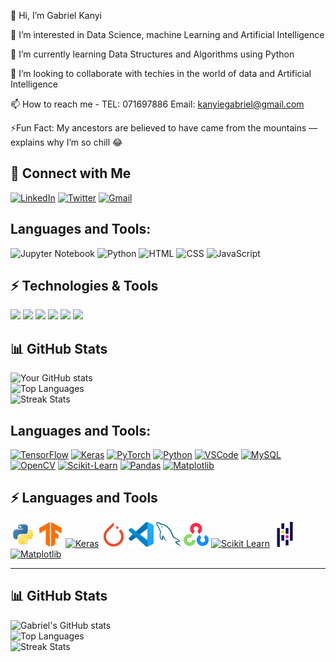 👋 Hi, I’m Gabriel Kanyi

👀 I’m interested in Data Science, machine Learning and Artificial Intelligence

🌱 I’m currently learning Data Structures and Algorithms using Python

💞️ I’m looking to collaborate with techies in the world of data and Artificial Intelligence

📫 How to reach me - TEL: 071697886 Email: kanyiegabriel@gmail.com

⚡Fun Fact: My ancestors are believed to have came from the mountains — explains why I’m so chill 😂

## 🔗 Connect with Me
[![LinkedIn](https://img.shields.io/badge/LinkedIn-blue?logo=linkedin&logoColor=white)]([https://linkedin.com/in/YOUR-LINK](https://www.linkedin.com/feed/))
[![Twitter](https://img.shields.io/badge/Twitter-1DA1F2?logo=twitter&logoColor=white)]([https://twitter.com/YOUR-HANDLE](https://x.com/GabrielKanyie))
[![Gmail](https://img.shields.io/badge/Email-D14836?logo=gmail&logoColor=white)](mailto:YOUR-kanyiegabriel@gmail.com)


## Languages and Tools:
![Jupyter Notebook](https://img.shields.io/badge/Jupyter-F37626.svg?&style=for-the-badge&logo=Jupyter&logoColor=white)
![Python](https://img.shields.io/badge/Python-3776AB.svg?&style=for-the-badge&logo=Python&logoColor=white)
![HTML](https://img.shields.io/badge/HTML-E34F26.svg?&style=for-the-badge&logo=HTML5&logoColor=white)
![CSS](https://img.shields.io/badge/CSS-1572B6.svg?&style=for-the-badge&logo=CSS3&logoColor=white)
![JavaScript](https://img.shields.io/badge/JavaScript-F7DF1E.svg?&style=for-the-badge&logo=JavaScript&logoColor=black)

## ⚡ Technologies & Tools
<p align="left">
  <img src="https://img.shields.io/badge/Python-3776AB?logo=python&logoColor=white" />
  <img src="https://img.shields.io/badge/TensorFlow-FF6F00?logo=tensorflow&logoColor=white" />
  <img src="https://img.shields.io/badge/PyTorch-EE4C2C?logo=pytorch&logoColor=white" />
  <img src="https://img.shields.io/badge/Arduino-00979D?logo=arduino&logoColor=white" />
  <img src="https://img.shields.io/badge/ESP32-black?logo=espressif&logoColor=white" />
  <img src="https://img.shields.io/badge/MySQL-005C84?logo=mysql&logoColor=white" />
</p>

## 📊 GitHub Stats
![Your GitHub stats](https://github-readme-stats.vercel.app/api?username=https://github.com/kanyi-Gabriel_icons=true&theme=radical)  
![Top Languages](https://github-readme-stats.vercel.app/api/top-langs/?username=Peter-Kanyi&layout=compact&theme=radical)  
![Streak Stats](https://streak-stats.demolab.com?user=Peter-Kanyi&theme=radical)

## Languages and Tools:
[![TensorFlow](https://img.shields.io/badge/TensorFlow-FF6F00.svg?&style=for-the-badge&logo=TensorFlow&logoColor=white)](https://www.tensorflow.org/)
[![Keras](https://img.shields.io/badge/Keras-D00000.svg?&style=for-the-badge&logo=Keras&logoColor=white)](https://keras.io/)
[![PyTorch](https://img.shields.io/badge/PyTorch-EE4C2C.svg?&style=for-the-badge&logo=PyTorch&logoColor=white)](https://pytorch.org/)
[![Python](https://img.shields.io/badge/Python-3776AB.svg?&style=for-the-badge&logo=Python&logoColor=white)](https://www.python.org/)
[![VSCode](https://img.shields.io/badge/VSCode-007ACC.svg?&style=for-the-badge&logo=Visual-Studio-Code&logoColor=white)](https://code.visualstudio.com/)
[![MySQL](https://img.shields.io/badge/MySQL-4479A1.svg?&style=for-the-badge&logo=MySQL&logoColor=white)](https://www.mysql.com/)
[![OpenCV](https://img.shields.io/badge/OpenCV-5C3EE8.svg?&style=for-the-badge&logo=OpenCV&logoColor=white)](https://opencv.org/)
[![Scikit-Learn](https://img.shields.io/badge/Scikit--Learn-F7931E.svg?&style=for-the-badge&logo=Scikit-Learn&logoColor=white)](https://scikit-learn.org/)
[![Pandas](https://img.shields.io/badge/Pandas-150458.svg?&style=for-the-badge&logo=Pandas&logoColor=white)](https://pandas.pydata.org/)
[![Matplotlib](https://img.shields.io/badge/Matplotlib-11557C.svg?&style=for-the-badge&logo=Matplotlib&logoColor=white)](https://matplotlib.org/)



## ⚡ Languages and Tools
<p align="left">
  <a href="https://www.python.org/" target="_blank"><img src="https://raw.githubusercontent.com/devicons/devicon/master/icons/python/python-original.svg" alt="Python" width="40" height="40"/></a>
  <a href="https://www.tensorflow.org/" target="_blank"><img src="https://raw.githubusercontent.com/devicons/devicon/master/icons/tensorflow/tensorflow-original.svg" alt="TensorFlow" width="40" height="40"/></a>
  <a href="https://keras.io/" target="_blank"><img src="https://upload.wikimedia.org/wikipedia/commons/a/ae/Keras_logo.svg" alt="Keras" width="40" height="40"/></a>
  <a href="https://pytorch.org/" target="_blank"><img src="https://raw.githubusercontent.com/devicons/devicon/master/icons/pytorch/pytorch-original.svg" alt="PyTorch" width="40" height="40"/></a>
  <a href="https://code.visualstudio.com/" target="_blank"><img src="https://raw.githubusercontent.com/devicons/devicon/master/icons/vscode/vscode-original.svg" alt="VS Code" width="40" height="40"/></a>
  <a href="https://www.mysql.com/" target="_blank"><img src="https://raw.githubusercontent.com/devicons/devicon/master/icons/mysql/mysql-original.svg" alt="MySQL" width="40" height="40"/></a>
  <a href="https://opencv.org/" target="_blank"><img src="https://raw.githubusercontent.com/devicons/devicon/master/icons/opencv/opencv-original.svg" alt="OpenCV" width="40" height="40"/></a>
  <a href="https://scikit-learn.org/" target="_blank"><img src="https://upload.wikimedia.org/wikipedia/commons/0/05/Scikit_learn_logo_small.svg" alt="Scikit Learn" width="40" height="40"/></a>
  <a href="https://pandas.pydata.org/" target="_blank"><img src="https://raw.githubusercontent.com/devicons/devicon/master/icons/pandas/pandas-original.svg" alt="Pandas" width="40" height="40"/></a>
  <a href="https://matplotlib.org/" target="_blank"><img src="https://upload.wikimedia.org/wikipedia/commons/8/84/Matplotlib_icon.svg" alt="Matplotlib" width="40" height="40"/></a>
</p>

---

## 📊 GitHub Stats
![Gabriel's GitHub stats](https://github-readme-stats.vercel.app/api?username=kanyi-Gabriel&show_icons=true&theme=radical)  
![Top Languages](https://github-readme-stats.vercel.app/api/top-langs/?username=kanyi-Gabriel&layout=compact&theme=radical)  
![Streak Stats](https://streak-stats.demolab.com?user=kanyi-Gabriel&theme=radical)
<!---
kanyi-Gabriel/kanyi-Gabriel is a ✨ special ✨ repository because its `README.md` (this file) appears on your GitHub profile.
You can click the Preview link to take a look at your changes.
--->

